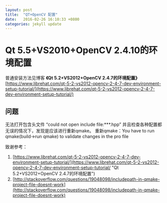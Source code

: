 ```yaml
---
layout: post
title:  "QT+OpenCV 配置"
date:   2016-02-26 16:10:33 +0800
categories: jekyll update
---
```

Qt 5.5+VS2010+OpenCV 2.4.10的环境配置
====
普通安装方法见博客
**《Qt 5.2+VS2012+OpenCV 2.4.7的环境配置》**[https://www.librehat.com/qt-5-2-vs2012-opencv-2-4-7-dev-environment-setup-tutorial/](https://www.librehat.com/qt-5-2-vs2012-opencv-2-4-7-dev-environment-setup-tutorial/)

## 问题 ##
无法打开包含头文件
 “could not open include file:***.hpp”
并且检查各种配置都无误的情况下，发现是应该进行重新qmake。
重新qmake：You have to run qmake(build->run qmake) to validate changes in the pro file

致谢参考：
1. [https://www.librehat.com/qt-5-2-vs2012-opencv-2-4-7-dev-environment-setup-tutorial/](https://www.librehat.com/qt-5-2-vs2012-opencv-2-4-7-dev-environment-setup-tutorial/ "Qt 5.2+VS2012+OpenCV 2.4.7的环境配置")
2. [http://stackoverflow.com/questions/19048098/includepath-in-qmake-project-file-doesnt-work](http://stackoverflow.com/questions/19048098/includepath-in-qmake-project-file-doesnt-work)
